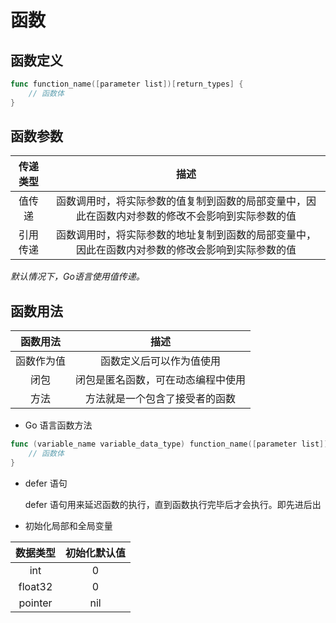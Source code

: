 # 函数

## 函数定义

```go
func function_name([parameter list])[return_types] {
    // 函数体
}
```

## 函数参数

| 传递类型 |                                               描述                                               |
| :------: | :----------------------------------------------------------------------------------------------: |
|  值传递  | 函数调用时，将实际参数的值复制到函数的局部变量中，因此在函数内对参数的修改不会影响到实际参数的值 |
| 引用传递 | 函数调用时，将实际参数的地址复制到函数的局部变量中，因此在函数内对参数的修改会影响到实际参数的值 |

*默认情况下，Go语言使用值传递。*

## 函数用法

|  函数用法  |                描述                |
| :--------: | :--------------------------------: |
| 函数作为值 |      函数定义后可以作为值使用      |
|    闭包    | 闭包是匿名函数，可在动态编程中使用 |
|    方法    |   方法就是一个包含了接受者的函数   |

* Go 语言函数方法

```go
func (variable_name variable_data_type) function_name([parameter list])[return_types] {
    // 函数体
}
```

* defer 语句

  defer 语句用来延迟函数的执行，直到函数执行完毕后才会执行。即先进后出
* 初始化局部和全局变量

| 数据类型 | 初始化默认值 |
| :------: | :----------: |
|   int   |      0      |
| float32 |      0      |
| pointer |     nil     |
